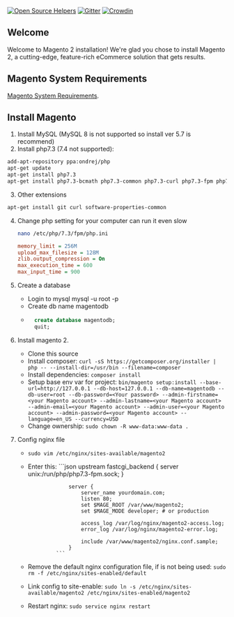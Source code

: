 [![Open Source Helpers](https://www.codetriage.com/magento/magento2/badges/users.svg)](https://www.codetriage.com/magento/magento2)
[![Gitter](https://badges.gitter.im/Join%20Chat.svg)](https://gitter.im/magento/magento2?utm_source=badge&utm_medium=badge&utm_campaign=pr-badge)
[![Crowdin](https://d322cqt584bo4o.cloudfront.net/magento-2/localized.svg)](https://crowdin.com/project/magento-2)

## Welcome
Welcome to Magento 2 installation! We're glad you chose to install Magento 2, a cutting-edge, feature-rich eCommerce solution that gets results.

## Magento System Requirements
[Magento System Requirements](https://devdocs.magento.com/guides/v2.3/install-gde/system-requirements.html).

## Install Magento

1. Install MySQL (MySQL 8 is not supported so install ver 5.7 is recommend)
2. Install php7.3 (7.4 not supported):
        
```bash
add-apt-repository ppa:ondrej/php
apt-get update
apt-get install php7.3
apt-get install php7.3-bcmath php7.3-common php7.3-curl php7.3-fpm php7.3-gd php7.3-intl php7.3-mbstring php7.3-mysql php7.3-soap php7.3-xml php7.3-xsl php7.3-zip
```
3. Other extensions
```bash
apt-get install git curl software-properties-common
``` 
4. Change php setting for your computer can run it even slow 
    ```bash
    nano /etc/php/7.3/fpm/php.ini
    ```
    ```ini
    memory_limit = 256M
    upload_max_filesize = 128M
    zlib.output_compression = On
    max_execution_time = 600
    max_input_time = 900
    ```
5. Create a database 
    - Login to mysql mysql -u root -p
    - Create db name magentodb
    - ```sql
        create database magentodb;
        quit;
      ```
    
6. Install magento 2. 
    - Clone this source 
    - Install composer: `curl -sS https://getcomposer.org/installer | php -- --install-dir=/usr/bin --filename=composer`
    - Install dependencies: `composer install`
    - Setup base env var for project: `bin/magento setup:install --base-url=http://127.0.0.1 --db-host=127.0.0.1 --db-name=magentodb --db-user=root --db-password=<Your password> --admin-firstname=<your Magento account> --admin-lastname=<your Magento account> --admin-email=<your Magento account> --admin-user=<your Magento account> --admin-password=<your Magento account> --language=en_US --currency=USD`
    - Change ownership: `sudo chown -R www-data:www-data .`

7. Config nginx file
    - `sudo vim /etc/nginx/sites-available/magento2`
    -  Enter this:   ```json
                        upstream fastcgi_backend {
                            server unix:/run/php/php7.3-fpm.sock;
                        }

                        server {
                            server_name yourdomain.com;
                            listen 80;
                            set $MAGE_ROOT /var/www/magento2;
                            set $MAGE_MODE developer; # or production

                            access_log /var/log/nginx/magento2-access.log;
                            error_log /var/log/nginx/magento2-error.log;

                            include /var/www/magento2/nginx.conf.sample;
                        }
                    ```
    - Remove the default nginx configuration file, if is not being used: `sudo rm -f /etc/nginx/sites-enabled/default`
    - Link config to site-enable: `sudo ln -s /etc/nginx/sites-available/magento2 /etc/nginx/sites-enabled/magento2`
    - Restart nginx: `sudo service nginx restart`
